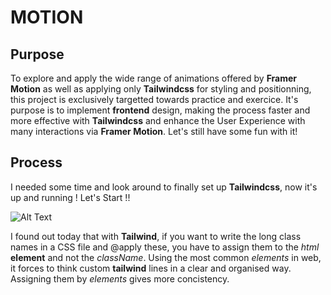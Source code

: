 # MOTION

## Purpose

To explore and apply the wide range of animations offered by **Framer Motion** as well as applying only **Tailwindcss** for styling and positionning, this project is exclusively targetted towards practice and exercice. It's purpose is to implement **frontend** design, making the process faster and more effective with **Tailwindcss** and enhance the User Experience with many interactions via **Framer Motion**. Let's still have some fun with it!

## Process

I needed some time and look around to finally set up **Tailwindcss**, now it's up and running ! Let's Start !!

![Alt Text](https://i.giphy.com/media/v1.Y2lkPTc5MGI3NjExZ2lsdjFtYmRlb2oxbWkxdWVpNTdidGRzZXkzdmI3bXM5eXo2ajZvMCZlcD12MV9pbnRlcm5hbF9naWZfYnlfaWQmY3Q9Zw/k4kePT1XoOlvxlnglM/giphy.gif)

I found out today that with **Tailwind**, if you want to write the long class names in a CSS file and @apply these, you have to assign them to the _html_ **element** and not the _className_. Using the most common _elements_ in web, it forces to think custom **tailwind** lines in a clear and organised way. Assigning them by _elements_ gives more concistency.
